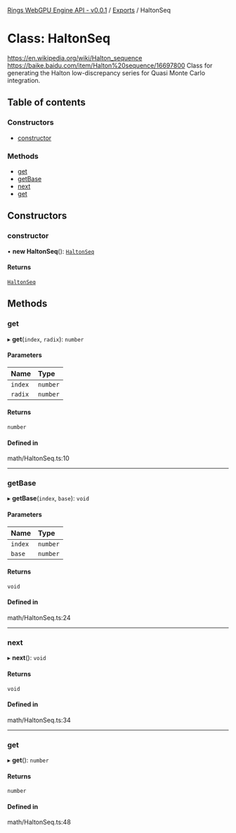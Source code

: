 [Rings WebGPU Engine API - v0.0.1](../README.md) / [Exports](../modules.md) / HaltonSeq

# Class: HaltonSeq

https://en.wikipedia.org/wiki/Halton_sequence
https://baike.baidu.com/item/Halton%20sequence/16697800
Class for generating the Halton low-discrepancy series for Quasi Monte Carlo integration.

## Table of contents

### Constructors

- [constructor](HaltonSeq.md#constructor)

### Methods

- [get](HaltonSeq.md#get)
- [getBase](HaltonSeq.md#getbase)
- [next](HaltonSeq.md#next)
- [get](HaltonSeq.md#get-1)

## Constructors

### constructor

• **new HaltonSeq**(): [`HaltonSeq`](HaltonSeq.md)

#### Returns

[`HaltonSeq`](HaltonSeq.md)

## Methods

### get

▸ **get**(`index`, `radix`): `number`

#### Parameters

| Name | Type |
| :------ | :------ |
| `index` | `number` |
| `radix` | `number` |

#### Returns

`number`

#### Defined in

math/HaltonSeq.ts:10

___

### getBase

▸ **getBase**(`index`, `base`): `void`

#### Parameters

| Name | Type |
| :------ | :------ |
| `index` | `number` |
| `base` | `number` |

#### Returns

`void`

#### Defined in

math/HaltonSeq.ts:24

___

### next

▸ **next**(): `void`

#### Returns

`void`

#### Defined in

math/HaltonSeq.ts:34

___

### get

▸ **get**(): `number`

#### Returns

`number`

#### Defined in

math/HaltonSeq.ts:48

